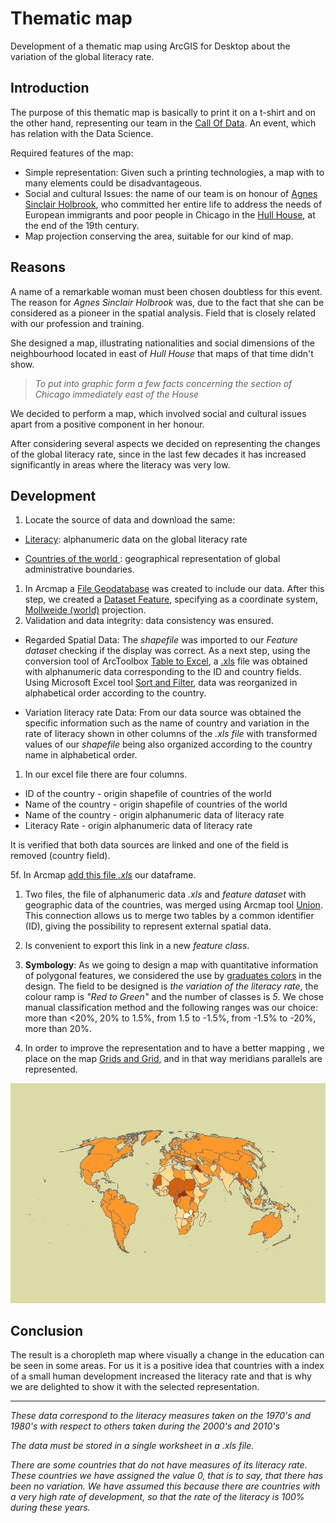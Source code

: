 # Thematic map
Development of a thematic map using ArcGIS for Desktop about the variation of the global literacy rate.

## Introduction
The purpose of this thematic map is basically to print it on a t-shirt and on the other hand, representing our team in the [Call Of Data](http://callofdata.info/). An event, which has relation with the Data Science.

Required features of the map:

- Simple representation: Given such a printing technologies, a map with to many elements could be disadvantageous.
- Social and cultural Issues: the name of our team is on honour of [Agnes Sinclair Holbrook](https://hullhouse.uic.edu/hull/urbanexp/main.cgi?file=new/show_doc.ptt&doc=280&chap=39), who committed her  entire life to address the needs of European immigrants and poor people in Chicago in the [Hull House](https://es.wikipedia.org/wiki/Hull_House), at the end of the 19th century.
- Map projection conserving the area,  suitable for our kind  of map.

## Reasons

A name of a remarkable woman must been chosen doubtless for this event. The reason for *Agnes Sinclair Holbrook*  was,  due to the fact that she can be considered as a pioneer in the spatial analysis. Field  that is closely related with our profession and training.

She designed a map, illustrating nationalities and social dimensions of the neighbourhood located in east of *Hull House* that maps of that time didn't show.

> *To put into graphic form a few facts concerning the section of Chicago immediately east of the House*

We decided to perform a map, which involved social and cultural issues apart from a positive component  in her honour.

After considering several aspects we decided on representing the changes of the global literacy rate, since in the last few decades  it has increased significantly in areas where the literacy was very low.

## Development

1. Locate the source of data and download the same:
 * [Literacy](https://www.datosmacro.com/demografia/tasa-alfabetizacion): alphanumeric data on the global literacy rate

 * [Countries of the world ](https://t]apiquen-sig.jimdo.com/descargas-gratuitas/mundo/): geographical representation of global administrative boundaries.

1. In Arcmap a [File Geodatabase](http://desktop.arcgis.com/es/arcmap/10.3/manage-data/geodatabases/create-file-geodatabase.htm) was created to include our data. After this step, we created a [Dataset Feature](http://desktop.arcgis.com/es/arcmap/10.3/manage-data/feature-datasets/creating-mole-data-in-arccatalog-creating-a-featur.htm), specifying as a coordinate system, [Mollweide (world)](https://es.wikipedia.org/wiki/Proyecci%C3%B3n_de_Mollweide)  projection.
1. Validation and data integrity: data consistency was ensured.
 *  Regarded Spatial Data:
 The *shapefile* was imported to our *Feature dataset* checking  if  the display was correct. As a next step, using the conversion tool of ArcToolbox [Table to Excel](http://desktop.arcgis.com/es/arcmap/10.3/tools/conversion-toolbox/table-to-excel.htm), a [.xls](https://es.wikipedia.org/wiki/Microsoft_Excel) file was obtained with alphanumeric data corresponding to the ID and country fields. Using Microsoft Excel tool [Sort and Filter](https://support.office.com/es-es/article/inicio-r%C3%A1pido-ordenar-datos-en-una-hoja-de-c%C3%A1lculo-60153f94-d782-47e2-96a8-15cbb7712539), data was reorganized in alphabetical order according to the country.

 *  Variation literacy rate Data:
  From our data source was obtained the specific information such as the name of country and variation in the rate of literacy shown in other columns of the *.xls file* with transformed values of our *shapefile* being also organized according to the country name in alphabetical order.

1. In our excel file there are four columns.

 * ID of the country - origin shapefile of countries of the world
 * Name of the country - origin shapefile of countries of the world
 * Name of the country - origin alphanumeric data of literacy rate
 * Literacy Rate - origin alphanumeric data of literacy rate

It is verified that both data sources are linked  and one of the field is removed (country field).

5f. In Arcmap [add this file *.xls*](http://desktop.arcgis.com/es/arcmap/10.3/manage-data/tables/adding-a-microsoft-excel-table-to-arcmap.htm) our dataframe.

1.  Two files, the file of alphanumeric data *.xls* and *feature dataset* with geographic data of the countries, was merged using Arcmap tool  [Union](http://desktop.arcgis.com/es/arcmap/10.3/manage-data/tables/about-joining-and-relating-tables.htm). This connection allows us to merge two tables by a common identifier (ID), giving the possibility to represent external spatial data.

1. Is convenient to export this link in a new *feature class*.

1.  **Symbology**: As we going to design a map with quantitative information of polygonal features, we considered the use by [graduates colors](http://desktop.arcgis.com/es/arcmap/10.3/map/working-with-layers/using-graduated-colors.htm)  in the design. The field to be designed  is *the variation of the literacy rate*, the colour ramp is *"Red to Green"* and the number of classes is *5*. We chose manual classification method and the following ranges was our choice: more than <20%, 20% to 1.5%, from 1.5 to -1.5%, from -1.5% to -20%, more than 20%.

1. In order to improve the representation and to have a better mapping , we place on the map [Grids and Grid](http://desktop.arcgis.com/es/arcmap/10.3/map/page-layouts/adding-a-graticule.htm), and in that way meridians parallels are represented.

![t-shirt map](images/callOfData_colorbrewer1.jpg)

## Conclusion
The result is a choropleth map where visually a change in the education can be seen in some areas. For us it is a positive idea that countries with a index of a small human development  increased the literacy rate and that is why we are delighted to show it with the selected representation.

<hr>


*These data correspond to the literacy measures taken on the 1970's and 1980's with respect to others taken during the 2000's and 2010's*

*The data must be stored in a single worksheet in a .xls file.*

*There are some countries that do not have measures of its literacy rate. These countries we have assigned the value 0, that is to say, that there has been no variation. We have assumed this because there are countries with a very high rate of development, so that the rate of the literacy is 100% during these years.*
